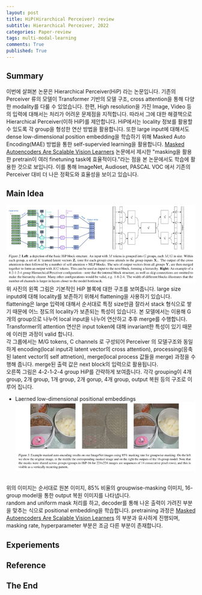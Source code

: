 ```yaml
---
layout: post
title: HiP(Hirarchical Perceiver) review
subtitle: Hierarchical Perceiver, 2022
categories: Paper-review
tags: multi-modal-learning
comments: True
published: True
---
```

## Summary 
이번에 살펴본 논문은 Hierarchical Perceiver(HiP) 라는 논문입니다. 기존의 Perceiver 류의 모델이 Transformer 기반의 모델 구조, cross attention을 통해 다양한 modality를 다룰 수 있었습니다. 한편, High resolution을 가진 Image, Video 등의 입력에 대해서는 처리가 어려운 문제점을 지적합니다. 따라서 그에 대한 해결책으로 Hierarchical Perceiver(이하 HiP)를 제안합니다. HiP에서는 locality 정보를 활용할 수 있도록 각 group을 형성한 연산 방법을 활용합니다. 또한 large input에 대해서도 dense low-dimensional position embedding을 학습하기 위해 Masked Auto Encoding(MAE) 방법을 통한 self-supervied learning을 활용합니다. <a href = "https://arxiv.org/pdf/2111.06377.pdf">Masked Autoencoders Are Scalable Vision Learners</a> 논문에서 제시한 "masking을 활용한 pretrain이 여러 finetuning task에 효율적이다."라는 점을 본 논문에서도 학습에 활용한 것으로 보입니다. 이를 통해 ImageNet, Audioset, PASCAL VOC 에서 기존의 Perceiver 대비 더 나은 정확도와 효율성을 보이고 있습니다.
## Main Idea
![fig](/assets/images/hirarchical-perceiver/fig2.jpg)
<br>
위 사진의 왼쪽 그림은 기본적인 HiP 블록에 대한 구조를 보여줍니다. large size inputd에 대해 locality를 보존하기 위해서 flattening을 사용하기 있습니다. flattening은 large 입력에 대해서 순서대로 특정 size만큼 잘라서 stack 형식으로 쌓기 때문에 어느 정도의 locality가 보존되는 특성이 있습니다. 본 모델에서는 이용해 G 개의 group으로 나누어 local input을 나누어 연산하고 추후 merge를 수행합니다. Transformer의 attention 연산은 input token에 대해 invariant한 특성이 있기 때문에 이러한 과정이 valid 합니다.
<br>
각 그룹에서는 M/G tokens, C channels 로 구성되어 Perceiver 의 모델구조와 동일하게 encoding(local input과 latent vector의 cross attention), processing(응축된 latent vector의 self attnetion), merge(local process 값들을 merge) 과정을 수행해 줍니다. merge된 출력 값은 next block의 입력으로 활용됩니다.
<br>
오른쪽 그림은 4-2-1-2-4 group HiP를 간략하게 보여줍니다. 각각 grouping이 4개 group, 2개 group, 1개 group, 2개 gorup, 4개 group, output 복원 등의 구조로 이루어 집니다.
<br>

- Laerned low-dimensional positional embeddings
![fig](/assets/images/hirarchical-perceiver/fig3.jpg)
<br>
위의 이미지는 순서대로 원본 이미지, 85% 비율의 groupwise-masking 이미지, 16-group model을 통한 output 복원 이미지를 나타냅니다. 
<br>
random and uniform mask 처리를 하고, decoder를 통해 나온 출력이 가려진 부분을 맞추는 식으로 positional embedding을 학습합니다. pretraining 과정은 <a href = "https://arxiv.org/pdf/2111.06377.pdf">Masked Autoencoders Are Scalable Vision Learners</a> 의 부분과 유사하게 진행되며, masking rate, hyperparameter 부분은 조금 다른 부분이 존재합니다. 

## Experiements 


## Reference

## The End 






<!-- ![fig](/assets/images/hirarchical-perceiver/table1.jpg)
<br>

![fig](/assets/images/hirarchical-perceiver/table2.jpg)
<br>

![fig](/assets/images/hirarchical-perceiver/fig4.jpg)
<br> -->
